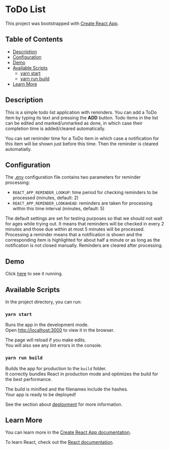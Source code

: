 # ToDo List

This project was bootstrapped with [Create React App](https://github.com/facebook/create-react-app).

## Table of Contents

- [Description](#description)
- [Configuration](#configuration)
- [Demo](#demo)
- [Available Scripts](#available-scripts)
  - [yarn start](#yarn-start)
  - [yarn run build](#yarn-run-build)
- [Learn More](#learn-more)
  
## Description

This is a simple todo list application with reminders.
You can add a ToDo item by typing its text and pressing the **ADD** button.
Todo items in the list can be edited and marked/unmarked as done,
in which case their completion time is added/cleared automatically.

You can set reminder time for a ToDo item in which case a notification for this item
will be shown just before this time. Then the reminder is cleared automatially.

## Configuration

The [.env](https://github.com/norama/to-do-hooks/blob/master/.env) configuration file
contains two parameters for reminder processing:

- `REACT_APP_REMINDER_LOOKUP`: time period for checking reminders to be processed (minutes, default: 2)
- `REACT_APP_REMINDER_LOOKAHEAD`: reminders are taken for processing within this time interval (minutes, default: 5)

The default settings are set for testing purposes so that we should not wait for ages while trying out.
It means that reminders will be checked in every 2 minutes and those due within at most 5 minutes
will be processed. Processing a reminder means that a notification is shown and the corresponding item
is highlighted for about half a minute or as long as the notification is not closed manually.
Reminders are cleared after processing.

## Demo

Click [here](https://norama.github.io/to-do-hooks) to see it running.

## Available Scripts

In the project directory, you can run:

### `yarn start`

Runs the app in the development mode.<br>
Open [http://localhost:3000](http://localhost:3000) to view it in the browser.

The page will reload if you make edits.<br>
You will also see any lint errors in the console.

### `yarn run build`

Builds the app for production to the `build` folder.<br>
It correctly bundles React in production mode and optimizes the build for the best performance.

The build is minified and the filenames include the hashes.<br>
Your app is ready to be deployed!

See the section about [deployment](https://facebook.github.io/create-react-app/docs/deployment) for more information.

## Learn More

You can learn more in the [Create React App documentation](https://facebook.github.io/create-react-app/docs/getting-started).

To learn React, check out the [React documentation](https://reactjs.org/).
